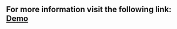 ## For more information visit the following link: [Demo](https://dannlebeau.github.io/post.github.io/)
